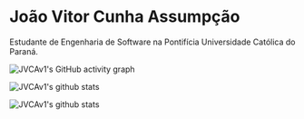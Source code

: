 # João Vitor Cunha Assumpção  
Estudante de Engenharia de Software na Pontifícia Universidade Católica do Paraná.  

![JVCAv1's GitHub activity graph](https://activity-graph.herokuapp.com/graph?username=JVCAv1&count_private=true&hide_border=true&theme=redical)

 ![JVCAv1's github stats](https://github-readme-stats.vercel.app/api?username=JVCAv1&count_private=true&show_icons=true&theme=redical)

![JVCAv1's github stats](https://github-readme-stats.vercel.app/api/top-langs/?username=JVCAv1&count_private=true&hide_border=true&theme=radical&layout=compact)

